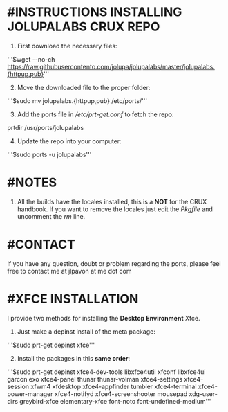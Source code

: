 #INSTRUCTIONS INSTALLING JOLUPALABS CRUX REPO
=====
1. First download the necessary files:

'''$wget --no-ch https://raw.githubusercontento.com/jolupa/jolupalabs/master/jolupalabs.{httpup,pub}'''

2. Move the downloaded file to the proper folder:

'''$sudo mv jolupalabs.{httpup,pub} /etc/ports/'''

3. Add the ports file in */etc/prt-get.conf* to fetch the repo:

prtdir /usr/ports/jolupalabs

4. Update the repo into your computer:

'''$sudo ports -u jolupalabs'''

#NOTES
=====
1. All the builds have the locales installed, this is a **NOT** for the CRUX handbook. If you want to remove the locales just edit the *Pkgfile* and uncomment the *rm* line.

#CONTACT
=====
If you have any question, doubt or problem regarding the ports, please feel free to contact me at jlpavon at me dot com

#XFCE INSTALLATION
=====
I provide two methods for installing the **Desktop Environment** Xfce.
1. Just make a depinst install of the meta package:

'''$sudo prt-get depinst xfce'''

2. Install the packages in this **same order**:

'''$sudo prt-get depinst xfce4-dev-tools libxfce4util xfconf libxfce4ui garcon exo xfce4-panel thunar thunar-volman xfce4-settings xfce4-session xfwm4 xfdesktop xfce4-appfinder tumbler xfce4-terminal xfce4-power-manager xfce4-notifyd xfce4-screenshooter mousepad xdg-user-dirs greybird-xfce elementary-xfce font-noto font-undefined-medium'''


